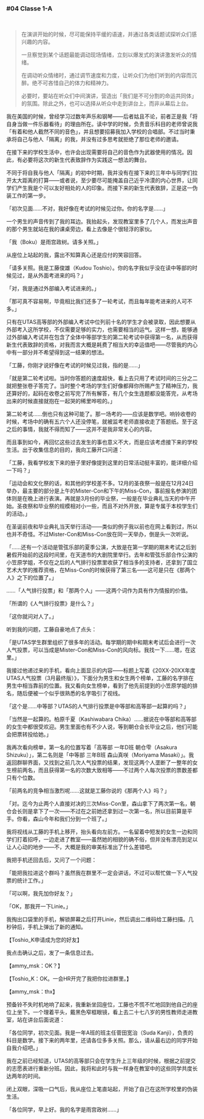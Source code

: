 ### #04 Classe 1-A

&emsp;

> 在演讲开始的时候，尽可能保持平缓的语速，并通过各类话题试探听众们感兴趣的内容。
> 
> 一旦察觉到某个话题最能调动现场情绪，立刻以爆发式的演讲激发听众的情绪。
> 
> 在调动听众情绪时，通过调节速度和力度，让听众们为他们听到的内容而沉醉。绝不可吝惜自己的体力和精神力。
> 
> 必要时，要站在听众们中间演讲，营造出「我们是不可分割的命运共同体」的氛围。除此之外，也可以选择从听众中走到讲台上，而非从幕后上台。

我在美国的时候，曾经学习过数年声乐和钢琴——后者姑且不论，前者正是我「将自身当做一件乐器看待」的理由所在。读中学的时候，负责音乐科目的老师曾说我「有着和他人截然不同的音色」，并且想要招募我加入学校的合唱部。不过当时秉承将自己与他人「隔离」的我，并没有过多思考就拒绝了那位老师的邀请。

在接下来的学校生活中，也许会出现需要将自己的音色作为武器使用的情况。因此，有必要将这次的新生代表致辞作为实践这一想法的舞台。

不同于将自我与他人「隔离」的初中时期，我并没有在接下来的三年中与同学们拉开太大距离的打算——或者说，至少要尽可能掩盖自己近乎冷漠的内心世界，让同学们产生我是个可以友好相处的人的印象。而接下来的新生代表致辞，正是这一伪装工作的第一步。

「初次见面……不对，我好像在考试的时候见过你。你的名字是……」

一个男生的声音传到了我的耳边。我抬起头，发现教室里多了几个人，而发出声音的那个男生就站在我的课桌旁边，看上去像是个很轻浮的家伙。

「我（Boku）是雨宫政树。请多关照。」

从座位上站起的我，露出不知算真心还是应付的笑容回答。

「请多关照。我是工藤俊雄（Kudou Toshio）。你的名字我似乎没在读中等部的时候见过，是从外面考进来的吗？」

「对，我是通过外部编入考试进来的。」

「那可真不容易啊，毕竟相比我们还多了一轮考试，而且每年能考进来的人可不多。」

只有在UTAS高等部的外部编入考试中位列前十名的学生才会被录取，因此想要从外部考入这所学校，不仅需要足够的实力，也需要相当的运气。这样一想，能够通过外部编入考试并在包含了全体中等部学生的第二轮考试中获得第一名，从而获得新生代表致辞的资格，对我而言大概是耗费了相当大的幸运值吧——尽管我的内心中有一部分并不希望得到这一结果的想法。

「工藤，你刚才说好像在考试的时候见过我，指的是……」

「就是第二轮考试啦。当时你答题的速度超快，看上去只用了考试时间的三分之二就把整张卷子答完了。当时整个考场的学生们好像都拜你所赐产生了精神压力，我还算好的，起码在收卷之前写完了所有解答，有几个女生连题都没能答完，从考场出来的时候直接就抱在一起哭的稀里哗啦的。」

第二轮考试……倒也只有这种可能了。那一场考的——应该是数学吧。响铃收卷的时候，考场中的确有五六个人还没停笔，就被监考老师直接收走了答题纸。至于这之后的事情，我就不得而知了——这并不是我非常关心的内容。

而且事到如今，再回忆这些过去发生的事也意义不大，而是应该考虑接下来的学校生活。出于收集信息的目的，我向工藤开口问道：

「工藤，我看学校发下来的册子里好像提到这里的日常活动挺丰富的，能详细介绍一下吗？」

「运动会和文化祭的话，和其他的学校差不多。12月的圣夜祭一般是在12月24日举办，最主要的部分是上午的Mister-Con和下午的Miss-Con，事前报名参演的团体则是在晚上进行表演。再就是3月份的毕业祭，一般是在毕业典礼当天的中午开始。圣夜祭和毕业祭的规模相对小一些，而且不对外开放，算是专属于本校学生们的活动。」

在圣诞前夜和毕业典礼当天举行活动——类似的例子我以前也在网上看到过，所以也并不奇怪。不过Mister-Con和Miss-Con放在同一天举办，倒是头一次听说。

「……还有一个活动是管弦乐部的夏季公演，大致是在第一学期的期末考试之后到暑假开始前的这段时间里，在天道市的大剧院里举行。去年和管弦乐部合作公演的小笠原学姐，不仅在之后的人气排行投票里收获了相当多的支持者，还拿到了国立艺术大学的推荐资格，在Miss-Con的时候获得了第三名——这可是只在《那两个人》之下的位置了。」

……「人气排行投票」和「那两个人」——这两个词作为具有作为情报的价值。

「所谓的《人气排行投票》是什么？」

「这你就问对人了。」

听到我的问题，工藤自豪地点了点头：

「是UTAS学生群里组织了很多年的活动。每学期的期中和期末考试后会进行一次人气投票，可以当成是Mister-Con和Miss-Con的风向标。我找一下……嗯，在这里。」

我接过他递过来的手机，看向上面显示的内容——标题上写着《20XX-20XX年度UTAS人气投票（3月最终版）》，下面分为男生和女生两个榜单，工藤的名字排在男生中相当靠前的位置。我又看向女生榜单，看到了他先前提到的小笠原学姐的排名，随后便被一个似乎很熟悉的名字吸引了视线。

「这个是……中等部？UTAS的人气排行投票是中等部和高等部一起算的吗？」

「当然是一起算的。柏原千夏（Kashiwabara Chika）……据说在中等部和高等部的女生中都很受欢迎。男生里面也有不少人说，等到朝仓会长毕业之后，他们可能会把票转投给她。」

我再次看向榜单，第一名的位置写着「高等部 一年D班 朝仓雫（Asakura Shizuku）」，第二名则是「中等部 三年B班 森山真咲（Moriyama Masaki）」。我返回群聊界面，又找到之前几次人气投票的结果，发现这两个人垄断了一整年的女生榜前两名，而且获得第一名的次数大致相等——不过两个人每次投票的票数差都只有个位数。

「前两名的竞争相当激烈呢……这就是工藤你说的《那两个人》吗？」

「对。迄今为止两个人直接对决的三次Miss-Con里，森山拿下了两次第一名，朝仓会长则是拿下了一次——不过在之前她还拿到过一次第一名，所以目前算是平手。你看，森山今年和我们分到一个班了。」

我将视线从工藤的手机上移开，抬头看向左前方。一名留着中短发的女生一边和同学们打着招呼，一边走进了教室——虽然她的相貌的确不俗，但并没有漂亮到足以让人心动的地步——不，大概是我的审美标准出了什么差错吧。

我把手机还回去后，又问了一个问题：

「能把我拉进这个群吗？虽然我在群里不一定会讲话，不过可以帮忙做一下人气投票的统计工作。」

「可以啊，我先加你好友？」

「OK，那我开一下Linie。」

我掏出口袋里的手机，解锁屏幕之后打开Linie，然后调出二维码给工藤扫描。几秒钟后，手机上弹出了新的通知。

【Toshio_K申请成为您的好友】

我点击确认之后，发了一条信息过去。

【ammy_msk：OK？】

【Toshio_K：OK。一会HR开完了我把你拉进群里。】

【ammy_msk：thx】

预备铃不失时机地响了起来，我重新坐回座位，工藤也不慌不忙地回到他自己的座位上坐下。一个理着平头，戴黑色窄框眼镜，看上去二十七八岁的男性教师走进教室，站在讲台后面说道：

「各位同学，初次见面。我是一年A班的班主任菅田宽治（Suda Kanji），负责的科目是数学。接下来的两年里，还请各位多多关照。那么，请从最右边的同学开始自我介绍吧。」

我在之前已经知道，UTAS的高等部只会在学生升上三年级的时候，根据之前提交的志愿表进行重新分班。因此，我将和此时与我一样身在教室中的这些同学共度长达两年的时间。

闭上双眼，深吸一口气后，我从座位上笔直站起，开始了自己在这所学校里的伪装生活。

「各位同学，早上好。我的名字是雨宫政树……」
